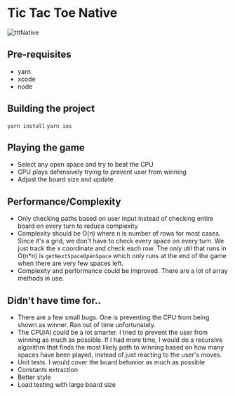 # Tic Tac Toe Native

![tttNative](https://github.com/npHavens/tttNative)

## Pre-requisites

- yarn
- xcode
- node

## Building the project

`yarn install`
`yarn ios`

## Playing the game
- Select any open space and try to beat the CPU
- CPU plays defensively trying to prevent user from winning
- Adjust the board size and update

## Performance/Complexity
- Only checking paths based on user input instead of checking entire board on every turn to reduce complexity
- Complexity should be O(n) where n is number of rows for most cases. Since it's a grid, we don't have to check every space on every turn. We just track the x coordinate and check each row. The only util that runs in O(n*n) is `getNextSpaceOpenSpace` which only runs at the end of the game when there are very few spaces left.
- Complexity and performance could be improved. There are a lot of array methods in use.

## Didn't have time for..
- There are a few small bugs. One is preventing the CPU from being shown as winner. Ran out of time unfortunately.
- The CPU/AI could be a lot smarter. I tried to prevent the user from winning as much as possible. If I had more time, I would do a recursive algorithm that finds the most likely path to winning based on how many spaces have been played, instead of just reacting to the user's moves.
- Unit tests. I would cover the board behavior as much as possible
- Constants extraction
- Better style
- Load testing with large board size